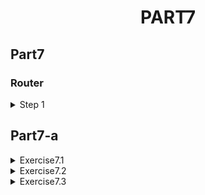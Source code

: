 <h1 align="center"> PART7
</h1>

## Part7

### Router

 <details>
 <summary>
Step 1
</summary>

Continue from `fullstackopen-part6`

Intall React Router

```
npm install react-router-dom
```

</details>

## Part7-a

 <details>
 <summary>
Exercise7.1 
</summary>

- Add React Router to the application so that by clicking links in the Menu component the view can be changed.
</details>

<details>
 <summary>
Exercise7.2
</summary>

- Implement a view for showing a single anecdote when clicked on.
</details>

<details>
 <summary>
Exercise7.3
</summary>

- Implement fucntionality to create a new anecdote the application transitions automatically to showing the view for all anecdotes.

- A notification informing them of this successful creation for the next five seconds.
</details>
